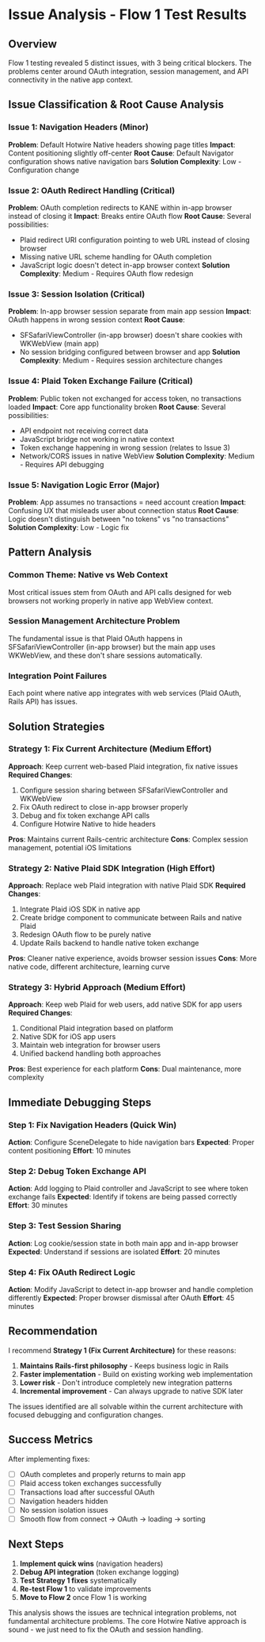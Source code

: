 # Issue Analysis - Flow 1 Test Results

## Overview
Flow 1 testing revealed 5 distinct issues, with 3 being critical blockers. The problems center around OAuth integration, session management, and API connectivity in the native app context.

## Issue Classification & Root Cause Analysis

### Issue 1: Navigation Headers (Minor)
**Problem**: Default Hotwire Native headers showing page titles
**Impact**: Content positioning slightly off-center
**Root Cause**: Default Navigator configuration shows native navigation bars
**Solution Complexity**: Low - Configuration change

### Issue 2: OAuth Redirect Handling (Critical)
**Problem**: OAuth completion redirects to KANE within in-app browser instead of closing it
**Impact**: Breaks entire OAuth flow
**Root Cause**: Several possibilities:
- Plaid redirect URI configuration pointing to web URL instead of closing browser
- Missing native URL scheme handling for OAuth completion
- JavaScript logic doesn't detect in-app browser context
**Solution Complexity**: Medium - Requires OAuth flow redesign

### Issue 3: Session Isolation (Critical)  
**Problem**: In-app browser session separate from main app session
**Impact**: OAuth happens in wrong session context
**Root Cause**: 
- SFSafariViewController (in-app browser) doesn't share cookies with WKWebView (main app)
- No session bridging configured between browser and app
**Solution Complexity**: Medium - Requires session architecture changes

### Issue 4: Plaid Token Exchange Failure (Critical)
**Problem**: Public token not exchanged for access token, no transactions loaded
**Impact**: Core app functionality broken
**Root Cause**: Several possibilities:
- API endpoint not receiving correct data
- JavaScript bridge not working in native context  
- Token exchange happening in wrong session (relates to Issue 3)
- Network/CORS issues in native WebView
**Solution Complexity**: Medium - Requires API debugging

### Issue 5: Navigation Logic Error (Major)
**Problem**: App assumes no transactions = need account creation
**Impact**: Confusing UX that misleads user about connection status
**Root Cause**: Logic doesn't distinguish between "no tokens" vs "no transactions"
**Solution Complexity**: Low - Logic fix

## Pattern Analysis

### Common Theme: Native vs Web Context
Most critical issues stem from OAuth and API calls designed for web browsers not working properly in native app WebView context.

### Session Management Architecture Problem
The fundamental issue is that Plaid OAuth happens in SFSafariViewController (in-app browser) but the main app uses WKWebView, and these don't share sessions automatically.

### Integration Point Failures
Each point where native app integrates with web services (Plaid OAuth, Rails API) has issues.

## Solution Strategies

### Strategy 1: Fix Current Architecture (Medium Effort)
**Approach**: Keep current web-based Plaid integration, fix native issues
**Required Changes**:
1. Configure session sharing between SFSafariViewController and WKWebView
2. Fix OAuth redirect to close in-app browser properly
3. Debug and fix token exchange API calls
4. Configure Hotwire Native to hide headers

**Pros**: Maintains current Rails-centric architecture
**Cons**: Complex session management, potential iOS limitations

### Strategy 2: Native Plaid SDK Integration (High Effort)
**Approach**: Replace web Plaid integration with native Plaid SDK
**Required Changes**:
1. Integrate Plaid iOS SDK in native app
2. Create bridge component to communicate between Rails and native Plaid
3. Redesign OAuth flow to be purely native
4. Update Rails backend to handle native token exchange

**Pros**: Cleaner native experience, avoids browser session issues
**Cons**: More native code, different architecture, learning curve

### Strategy 3: Hybrid Approach (Medium Effort)
**Approach**: Keep web Plaid for web users, add native SDK for app users
**Required Changes**:
1. Conditional Plaid integration based on platform
2. Native SDK for iOS app users
3. Maintain web integration for browser users
4. Unified backend handling both approaches

**Pros**: Best experience for each platform
**Cons**: Dual maintenance, more complexity

## Immediate Debugging Steps

### Step 1: Fix Navigation Headers (Quick Win)
**Action**: Configure SceneDelegate to hide navigation bars
**Expected**: Proper content positioning
**Effort**: 10 minutes

### Step 2: Debug Token Exchange API
**Action**: Add logging to Plaid controller and JavaScript to see where token exchange fails
**Expected**: Identify if tokens are being passed correctly
**Effort**: 30 minutes

### Step 3: Test Session Sharing
**Action**: Log cookie/session state in both main app and in-app browser
**Expected**: Understand if sessions are isolated
**Effort**: 20 minutes

### Step 4: Fix OAuth Redirect Logic
**Action**: Modify JavaScript to detect in-app browser and handle completion differently
**Expected**: Proper browser dismissal after OAuth
**Effort**: 45 minutes

## Recommendation

I recommend **Strategy 1 (Fix Current Architecture)** for these reasons:

1. **Maintains Rails-first philosophy** - Keeps business logic in Rails
2. **Faster implementation** - Build on existing working web implementation
3. **Lower risk** - Don't introduce completely new integration patterns
4. **Incremental improvement** - Can always upgrade to native SDK later

The issues identified are all solvable within the current architecture with focused debugging and configuration changes.

## Success Metrics

After implementing fixes:
- [ ] OAuth completes and properly returns to main app
- [ ] Plaid access token exchanges successfully  
- [ ] Transactions load after successful OAuth
- [ ] Navigation headers hidden
- [ ] No session isolation issues
- [ ] Smooth flow from connect → OAuth → loading → sorting

## Next Steps

1. **Implement quick wins** (navigation headers)
2. **Debug API integration** (token exchange logging)
3. **Test Strategy 1 fixes** systematically
4. **Re-test Flow 1** to validate improvements
5. **Move to Flow 2** once Flow 1 is working

This analysis shows the issues are technical integration problems, not fundamental architecture problems. The core Hotwire Native approach is sound - we just need to fix the OAuth and session handling.
